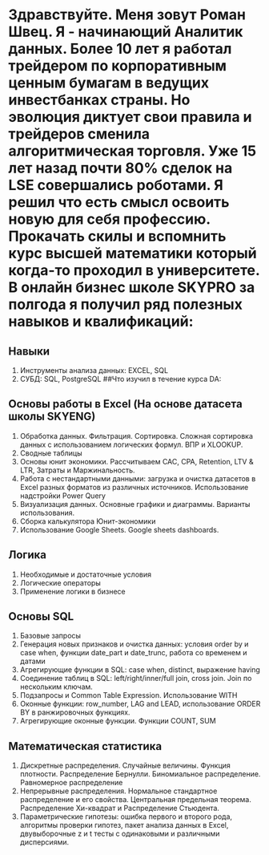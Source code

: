 # Здравствуйте. Меня зовут Роман Швец. Я - начинающий Аналитик данных. Более 10 лет я работал трейдером по корпоративным ценным бумагам в ведущих инвестбанках страны. Но эволюция диктует свои правила и трейдеров сменила алгоритмическая торговля. Уже 15 лет назад почти 80% сделок на LSE совершались роботами. Я решил что есть смысл освоить новую для себя профессию. Прокачать скилы и вспомнить курс высшей математики который когда-то проходил в университете. В онлайн бизнес школе SKYPRO за полгода я получил ряд полезных навыков и квалификаций:
## Навыки
1. Инструменты анализа данных: EXCEL, SQL
2. СУБД: SQL, PostgreSQL
   ##Что изучил в течение курса DA:
## Основы работы в Excel (На основе датасета школы SKYENG)
1. Обработка данных. Фильтрация. Сортировка. Сложная сортировка данных с использованием логических формул. ВПР и XLOOKUP.
2. Сводные таблицы
3. Основы юнит экономики. Рассчитываем САС, CPA, Retention, LTV & LTR, Затраты и Маржинальность.
4. Работа с нестандартными данными: загрузка и очистка датасетов в Excel разных форматов из различных источников. Использование надстройки Power Query
5. Визуализация данных. Основные графики и диаграммы. Варианты использования.
6. Сборка калькулятора Юнит-экономики
7. Использование Google Sheets. Google sheets dashboards.
## Логика
1. Необходимые и достаточные условия
2. Логические операторы
3. Применение логики в бизнесе
## Основы SQL
1. Базовые запросы
2. Генерация новых признаков и очистка данных: условия order by и case when, функции date_part и date_trunc, работа со временем и датами
3. Агрегирующие функции в SQL: case when, distinct, выражение having
4. Соединение таблиц в SQL: left/right/inner/full join, cross join. Join по нескольким ключам.
5. Подзапросы и Common Table Expression. Использование WITH
6. Оконные функции: row_number, LAG and LEAD, использование ORDER BY в ранжировочных функциях.
7. Агрегирующие оконные функции. Функции COUNT, SUM
## Математическая статистика
1. Дискретные распределения. Случайные величины. Функция плотности. Распределение Бернулли. Биномиальное распределение. Равномерное распределение
2. Непрерывные распределения. Нормальное стандартное распределение и его свойства. Центральная предельная теорема. Распределение Хи-квадрат и Распределение Стьюдента.
3. Параметрические гипотезы: ошибка первого и второго рода, алгоритмы проверки гипотез, пакет анализа данных в Excel, двувыборочные z и t тесты с одинаковыми и различными дисперсиями.
